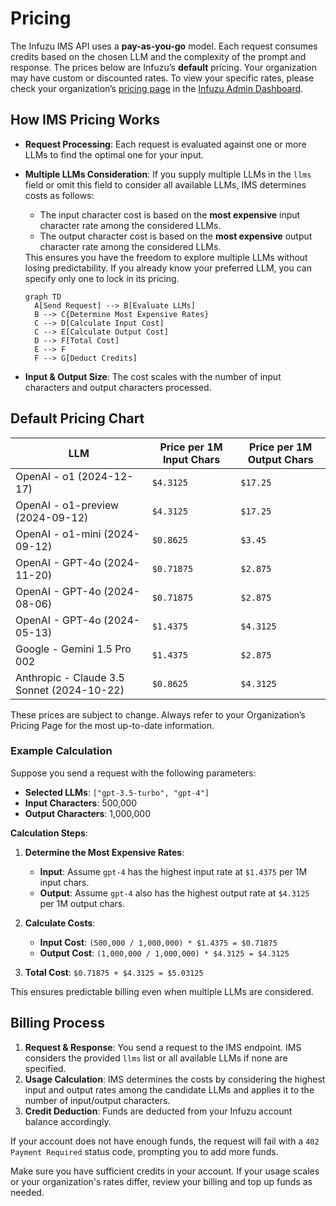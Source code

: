# Pricing

The Infuzu IMS API uses a **pay-as-you-go** model. Each request consumes credits based on the chosen LLM and the 
complexity of the prompt and response. The prices below are Infuzu’s **default** pricing. Your organization may have 
custom or discounted rates. To view your specific rates, please check your organization’s 
[pricing page](https://admin.infuzu.com/o/billing/pricing) in the [Infuzu Admin Dashboard](https://admin.infuzu.com/).

## How IMS Pricing Works

- **Request Processing**: Each request is evaluated against one or more LLMs to find the optimal one for your input.
  
- **Multiple LLMs Consideration**: If you supply multiple LLMs in the `llms` field or omit this field to consider all 
available LLMs, IMS determines costs as follows:
  
  - The input character cost is based on the **most expensive** input character rate among the considered LLMs.
  - The output character cost is based on the **most expensive** output character rate among the considered LLMs.
  
  <tip>
  This ensures you have the freedom to explore multiple LLMs without losing predictability. If you already know your 
  preferred LLM, you can specify only one to lock in its pricing.
  </tip>
  
  ```mermaid
  graph TD
    A[Send Request] --> B[Evaluate LLMs]
    B --> C{Determine Most Expensive Rates}
    C --> D[Calculate Input Cost]
    C --> E[Calculate Output Cost]
    D --> F[Total Cost]
    E --> F
    F --> G[Deduct Credits]
  ```

- **Input & Output Size**: The cost scales with the number of input characters and output characters processed.

## Default Pricing Chart

| LLM                                        | Price per 1M Input Chars | Price per 1M Output Chars |
|--------------------------------------------|--------------------------|---------------------------|
| OpenAI - o1 (2024-12-17)                   | `$4.3125`                | `$17.25`                  |
| OpenAI - o1-preview (2024-09-12)           | `$4.3125`                | `$17.25`                  |
| OpenAI - o1-mini (2024-09-12)              | `$0.8625`                | `$3.45`                   |
| OpenAI - GPT-4o (2024-11-20)               | `$0.71875`               | `$2.875`                  |
| OpenAI - GPT-4o (2024-08-06)               | `$0.71875`               | `$2.875`                  |
| OpenAI - GPT-4o (2024-05-13)               | `$1.4375`                | `$4.3125`                 |
| Google - Gemini 1.5 Pro 002                | `$1.4375`                | `$2.875`                  |
| Anthropic - Claude 3.5 Sonnet (2024-10-22) | `$0.8625`                | `$4.3125`                 |

<warning>
These prices are subject to change. Always refer to your Organization’s Pricing Page for the most up-to-date 
information.
</warning>

### Example Calculation

Suppose you send a request with the following parameters:

- **Selected LLMs**: `["gpt-3.5-turbo", "gpt-4"]`
- **Input Characters**: 500,000
- **Output Characters**: 1,000,000

**Calculation Steps**:

1. **Determine the Most Expensive Rates**:
    - **Input**: Assume `gpt-4` has the highest input rate at `$1.4375` per 1M input chars.
    - **Output**: Assume `gpt-4` also has the highest output rate at `$4.3125` per 1M output chars.

2. **Calculate Costs**:
    - **Input Cost**: `(500,000 / 1,000,000) * $1.4375 = $0.71875`
    - **Output Cost**: `(1,000,000 / 1,000,000) * $4.3125 = $4.3125`

3. **Total Cost**: `$0.71875 + $4.3125 = $5.03125`

This ensures predictable billing even when multiple LLMs are considered.

## Billing Process

1. **Request & Response**: You send a request to the IMS endpoint. IMS considers the provided `llms` list or all 
available LLMs if none are specified.
2. **Usage Calculation**: IMS determines the costs by considering the highest input and output rates among the 
candidate LLMs and applies it to the number of input/output characters.
3. **Credit Deduction**: Funds are deducted from your Infuzu account balance accordingly.

If your account does not have enough funds, the request will fail with a `402 Payment Required` status code, prompting 
you to add more funds.

<warning>
Make sure you have sufficient credits in your account. If your usage scales or your organization's 
rates differ, review your billing and top up funds as needed.
</warning>